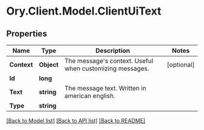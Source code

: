# Ory.Client.Model.ClientUiText

## Properties

Name | Type | Description | Notes
------------ | ------------- | ------------- | -------------
**Context** | **Object** | The message&#39;s context. Useful when customizing messages. | [optional] 
**Id** | **long** |  | 
**Text** | **string** | The message text. Written in american english. | 
**Type** | **string** |  | 

[[Back to Model list]](../README.md#documentation-for-models) [[Back to API list]](../README.md#documentation-for-api-endpoints) [[Back to README]](../README.md)

